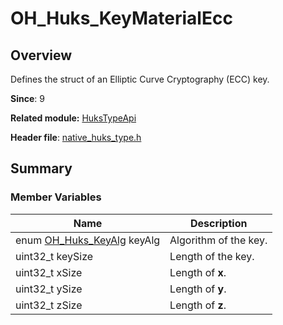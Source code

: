 # OH_Huks_KeyMaterialEcc

<!--Kit: Universal Keystore Kit-->
<!--Subsystem: Security-->
<!--Owner: @wutiantian-gitee-->
<!--Designer: @HighLowWorld-->
<!--Tester: @wxy1234564846-->
<!--Adviser: @zengyawen-->

## Overview

Defines the struct of an Elliptic Curve Cryptography (ECC) key.

**Since**: 9

**Related module:** [HuksTypeApi](capi-hukstypeapi.md)

**Header file**: [native_huks_type.h](capi-native-huks-type-h.md)

## Summary

### Member Variables

| Name| Description|
| -- | -- |
| enum [OH_Huks_KeyAlg](capi-native-huks-type-h.md#oh_huks_keyalg) keyAlg | Algorithm of the key.|
| uint32_t keySize | Length of the key.|
| uint32_t xSize | Length of **x**.|
| uint32_t ySize | Length of **y**.|
| uint32_t zSize | Length of **z**.|
